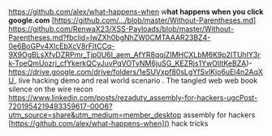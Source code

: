 https://github.com/alex/what-happens-when    w**hat happens when you click google.com**
[https://github.com/.../blob/master/Without-Parentheses.md]
https://github.com/RenwaX23/XSS-Payloads/blob/master/Without-Parentheses.md?fbclid=IwZXh0bgNhZW0CMTAAAR23BZ4-0e6BoGPv4XlcEbXcV8rFltCCq-9X9OgBLsXfvDZRPmr_Tjp0U6I_aem_AfYR8qqjZIMHCXLbM6K9p2ITUhIY3rk-ToeQmUozrj_cfYkerkQCyJuvPqVOTvNM6juSG_KEZRjs1YwOlItKeBZA)-
https://drive.google.com/drive/folders/1eSUVxpf80sLgYfSvlKjo6uEl4n2AqXU_   live hacking demo and real world scenario .
   The tangled web    web book
silence on the wire      recon 
https://www.linkedin.com/posts/rezaduty_assembly-for-hackers-ugcPost-7201954219493359617-00O6?utm_source=share&utm_medium=member_desktop
assembly for hackers 
[https://github.com/alex/what-happens-when]()
hack tricks
